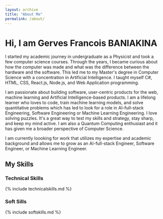 ```yaml
---
layout: archive
title: "About Me"
permalink: /about/
---
```


# Hi, I am Gerves Francois BANIAKINA
I started my academic journey in undergraduate as a Physicist and took a few computer science courses. Through the years, I became curious about how the computer was made and what was the difference between the hardware and the software. This led me to my Master's degree in Computer Science with a concentration in Artificial Intelligence. I taught myself C#, HTML, CSS, React.js, Node.js, and Web Application programming.

I am passionate about building software, user-centric products for the web, machine learning and Artificial Intelligence-based products. I am a lifelong learner who loves to code, train machine learning models, and solve quantitative problems which has led to look for a role in AI-full-stack Engineering, Software Engineering or Machine Learning Engineering. I love solving puzzles. It's a great way to test my skills and strategy, stay sharp, and keep my mind active. I am also a Quantum Computing enthusiast and it has given me a broader perspective of Computer Science.

I am currently loooking for work that utilizes my expertise and academic background and allows me to grow as an AI-full-stack Engineer, Software Engineer, or Machine Learning Engineer.

## My Skills
### Technical Skills

{% include technicalskills.md %}

### Soft Sills

{% include softskills.md %}
